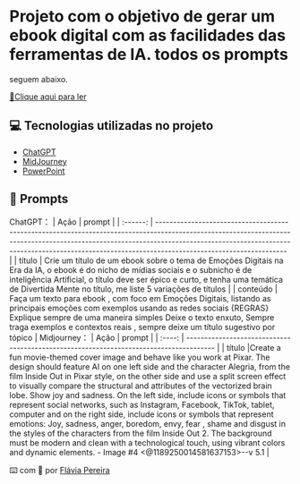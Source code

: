 # Projeto com o objetivo de gerar um ebook digital com as facilidades das ferramentas de IA. todos os prompts
seguem abaixo.

<a href="https://github.com/flaviapereiraursu/prompts-recipe-to-create-a-ebook/blob/main/Ebook%20Dio.me.pdf" title="View PDF now"> 📕Clique aqui para ler</a>

## 💻 Tecnologias utilizadas no projeto

- [ChatGPT](https://chat.openai.com/) 
- [MidJourney](https://www.midjourney.com/app/)
- [PowerPoint](https://www.microsoft.com/en/microsoft-365/powerpoint)
## 🧠 Prompts
ChatGPT：
|   Ação   | prompt                                                                                                                                                                                                                                                                         |
| :------: | ------------------------------------------------------------------------------------------------------------------------------------------------------------------------------------------------------------------------------------------------------------------------------ |
|  título  | Crie um título de um ebook sobre o tema de Emoções Digitais na Era da IA, o ebook é do nicho de mídias sociais e o subnicho é de inteligência Artificial, o título deve ser épico e curto, e tenha uma temática de Divertida Mente no título, me liste 5 variações de títulos                                                        |
| conteúdo | Faça um texto para ebook , com foco em Emoções Digitais, listando as principais emoções com exemplos usando as redes sociais {REGRAS} Explique sempre de uma maneira simples Deixe o texto enxuto, Sempre traga exemplos e contextos reais , sempre deixe um título sugestivo por tópico |
Midjourney：
|  Ação  | prompt                                                                                 |
| :----: | -------------------------------------------------------------------------------------- |
| título |Create a fun movie-themed cover image and behave like you work at Pixar. The design should feature AI on one left side and the character Alegria, from the film Inside Out in Pixar style, on the other side and use a split screen effect to visually compare the structural and attributes of the vectorized brain lobe. Show joy and sadness. On the left side, include icons or symbols that represent social networks, such as Instagram, Facebook, TikTok, tablet, computer and on the right side, include icons or symbols that represent emotions: Joy, sadness, anger, boredom, envy, fear , shame and disgust in the styles of the characters from the film Inside Out 2. The background must be modern and clean with a technological touch, using vibrant colors and dynamic elements. - Image #4 <@1189250014581637153>--v 5.1 |



⌨️ com 💜 por [Flávia Pereira](https://github.com/flaviapereiraursu)
